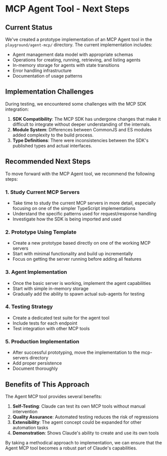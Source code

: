 # MCP Agent Tool - Next Steps

## Current Status

We've created a prototype implementation of an MCP Agent tool in the `playground/agent-mcp/` directory. The current implementation includes:

- Agent management data model with appropriate schemas
- Operations for creating, running, retrieving, and listing agents
- In-memory storage for agents with state transitions
- Error handling infrastructure
- Documentation of usage patterns

## Implementation Challenges

During testing, we encountered some challenges with the MCP SDK integration:

1. **SDK Compatibility**: The MCP SDK has undergone changes that make it difficult to integrate without deeper understanding of the internals.
2. **Module System**: Differences between CommonJS and ES modules added complexity to the build process.
3. **Type Definitions**: There were inconsistencies between the SDK's published types and actual interfaces.

## Recommended Next Steps

To move forward with the MCP Agent tool, we recommend the following steps:

### 1. Study Current MCP Servers

- Take time to study the current MCP servers in more detail, especially focusing on one of the simpler TypeScript implementations
- Understand the specific patterns used for request/response handling
- Investigate how the SDK is being imported and used

### 2. Prototype Using Template

- Create a new prototype based directly on one of the working MCP servers
- Start with minimal functionality and build up incrementally
- Focus on getting the server running before adding all features

### 3. Agent Implementation

- Once the basic server is working, implement the agent capabilities
- Start with simple in-memory storage
- Gradually add the ability to spawn actual sub-agents for testing

### 4. Testing Strategy

- Create a dedicated test suite for the agent tool
- Include tests for each endpoint
- Test integration with other MCP tools

### 5. Production Implementation

- After successful prototyping, move the implementation to the mcp-servers directory
- Add proper persistence
- Document thoroughly

## Benefits of This Approach

The Agent MCP tool provides several benefits:

1. **Self-Testing**: Claude can test its own MCP tools without manual intervention
2. **Quality Assurance**: Automated testing reduces the risk of regressions
3. **Extensibility**: The agent concept could be expanded for other automation tasks
4. **Demonstration**: Shows Claude's ability to create and use its own tools

By taking a methodical approach to implementation, we can ensure that the Agent MCP tool becomes a robust part of Claude's capabilities.